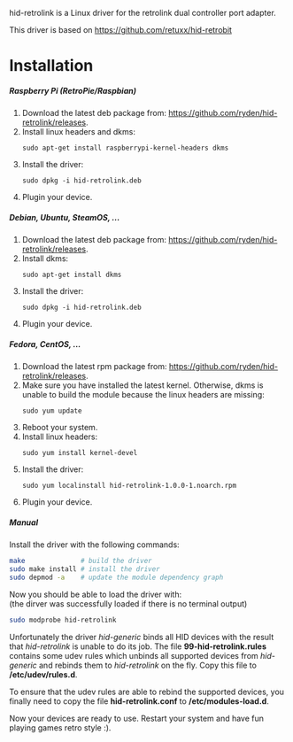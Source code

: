 hid-retrolink is a Linux driver for the retrolink dual controller port adapter.

This driver is based on https://github.com/retuxx/hid-retrobit

Installation
=====

##### Raspberry Pi (RetroPie/Raspbian)

1. Download the latest deb package from: https://github.com/ryden/hid-retrolink/releases.
2. Install linux headers and dkms:  
   ```
   sudo apt-get install raspberrypi-kernel-headers dkms
   ```
3. Install the driver:  
   ```
   sudo dpkg -i hid-retrolink.deb
   ```
4. Plugin your device.

##### Debian, Ubuntu, SteamOS, ...

1. Download the latest deb package from: https://github.com/ryden/hid-retrolink/releases.
2. Install dkms:  
   ```
   sudo apt-get install dkms
   ```
3. Install the driver:  
   ```
   sudo dpkg -i hid-retrolink.deb
   ```
4. Plugin your device.

##### Fedora, CentOS, ...

1. Download the latest rpm package from: https://github.com/ryden/hid-retrolink/releases.
2. Make sure you have installed the latest kernel. Otherwise, dkms is unable to build the
   module because the linux headers are missing:  
   ```
   sudo yum update
   ```
3. Reboot your system.
4. Install linux headers:  
   ```
   sudo yum install kernel-devel
   ```
5. Install the driver:  
   ```
   sudo yum localinstall hid-retrolink-1.0.0-1.noarch.rpm
   ```
6. Plugin your device.

##### Manual

Install the driver with the following commands:
```bash
make              # build the driver
sudo make install # install the driver
sudo depmod -a    # update the module dependency graph
```

Now you should be able to load the driver with:  
(the dirver was successfully loaded if there is no terminal output)
```bash
sudo modprobe hid-retrolink
```

Unfortunately the driver *hid-generic* binds all HID devices with the result that 
*hid-retrolink* is unable to do its job. The file **99-hid-retrolink.rules** contains
some udev rules which unbinds all supported devices from *hid-generic* and rebinds
them to *hid-retrolink* on the fly. Copy this file to **/etc/udev/rules.d**.

To ensure that the udev rules are able to rebind the supported devices, you finally 
need to copy the file **hid-retrolink.conf** to **/etc/modules-load.d**.

Now your devices are ready to use. Restart your system and have fun playing games 
retro style :).
